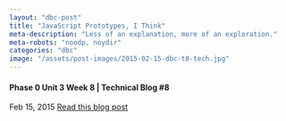 ```yaml
---
layout: "dbc-post"
title: "JavaScript Prototypes, I Think"
meta-description: "Less of an explanation, more of an exploration."
meta-robots: "noodp, noydir"
categories: "dbc"
image: "/assets/post-images/2015-02-15-dbc-t8-tech.jpg"
---
```

<h4>Phase 0 Unit 3 Week 8 | Technical Blog #8</h4>
<span class="meta">Feb 15, 2015</span>
<a href="http://jannypie.github.io/blog/t8-tech.html" title="Read more">Read this blog post</a>